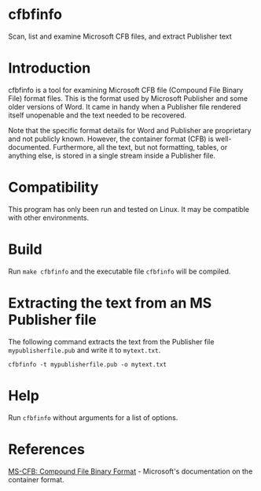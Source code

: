 # cfbfinfo
Scan, list and examine Microsoft CFB files, and extract Publisher text

# Introduction
cfbfinfo is a tool for examining Microsoft CFB file (Compound File Binary File) format files. This is the format used by Microsoft Publisher and some older versions of Word. It came in handy when a Publisher file rendered itself unopenable and the text needed to be recovered.

Note that the specific format details for Word and Publisher are proprietary and not publicly known. However, the container format (CFB) is well-documented. Furthermore, all the text, but not formatting, tables, or anything else, is stored in a single stream inside a Publisher file.

# Compatibility
This program has only been run and tested on Linux. It may be compatible with other environments.

# Build
Run `make cfbfinfo` and the executable file `cfbfinfo` will be compiled.

# Extracting the text from an MS Publisher file

The following command extracts the text from the Publisher file `mypublisherfile.pub` and write it to `mytext.txt`.

```
cfbfinfo -t mypublisherfile.pub -o mytext.txt
```

# Help
Run `cfbfinfo` without arguments for a list of options.

# References
[MS-CFB: Compound File Binary Format](https://docs.microsoft.com/en-us/openspecs/windows_protocols/ms-cfb/53989ce4-7b05-4f8d-829b-d08d6148375b) - Microsoft's documentation on the container format.
